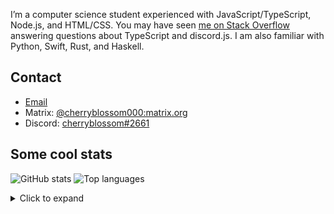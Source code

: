 I’m a computer science student experienced with JavaScript/TypeScript, Node.js, and HTML/CSS. You may have seen [me on Stack Overflow](https://stackoverflow.com/users/8289918/cherryblossom) answering questions about TypeScript and discord.js. I am also familiar with Python, Swift, Rust, and Haskell.


## Contact

- [Email](https://mailhide.io/en/e/aW9nH5rH)
- Matrix: [@cherryblossom000:matrix.org](https://matrix.to/#/@cherryblossom000:matrix.org)
- Discord: [cherryblossom#2661](https://discord.com/users/506054261717598210)

## Some cool stats

![GitHub stats](https://github-readme-stats-kohl-tau.vercel.app/api?username=JadeZerotoHero&include_all_commits=true)
![Top languages](https://github-readme-stats-kohl-tau.vercel.app/api/top-langs?username=JadeZerotoHero&layout=compact&langs_count=10)

<details>
  <summary>Click to expand</summary>
  
  ![Metrics stats](https://gist.githubusercontent.com/cherryblossom000/f34ce5b1bc70befdb2502e3292e2f191/raw/github-metrics.svg)
</details>
